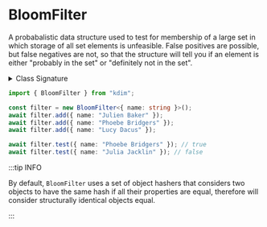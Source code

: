 # BloomFilter

A probabalistic data structure used to test for membership of a large set in which storage of all set elements is unfeasible. False positives are possible, but false negatives are not, so that the structure will tell you if an element is either "probably in the set" or "definitely not in the set".

<details>
  <summary>Class Signature</summary>
  <p>

```ts
type HashFunction<T> = (data: T) => Promise<string> | string;

type BloomFilterOptions<T> = {
  size?: number;
  hashFunctions?: Array<HashFunction<T>>;
};

class BloomFilter<T = any> {
  constructor(options?: BloomFilterOptions<T>);
  static DEFAULT_HASH_FUNCTIONS: HashFunction<any>[]:
  async add(element: T): void;
  async test(element: T): boolean;
}
```

  </p>
</details>

```ts
import { BloomFilter } from "kdim";

const filter = new BloomFilter<{ name: string }>();
await filter.add({ name: "Julien Baker" });
await filter.add({ name: "Phoebe Bridgers" });
await filter.add({ name: "Lucy Dacus" });

await filter.test({ name: "Phoebe Bridgers" }); // true
await filter.test({ name: "Julia Jacklin" }); // false
```

:::tip INFO

By default, `BloomFilter` uses a set of object hashers that considers two objects to have the same hash if all their properties are equal, therefore will consider structurally identical objects equal.

:::